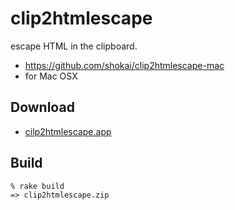 clip2htmlescape
===============
escape HTML in the clipboard.

- https://github.com/shokai/clip2htmlescape-mac
- for Mac OSX

Download
--------

* [cilp2htmlescape.app](https://github.com/shokai/clip2htmlescape-mac/raw/master/clip2htmlescape.zip)

Build
-----

    % rake build
    => clip2htmlescape.zip
